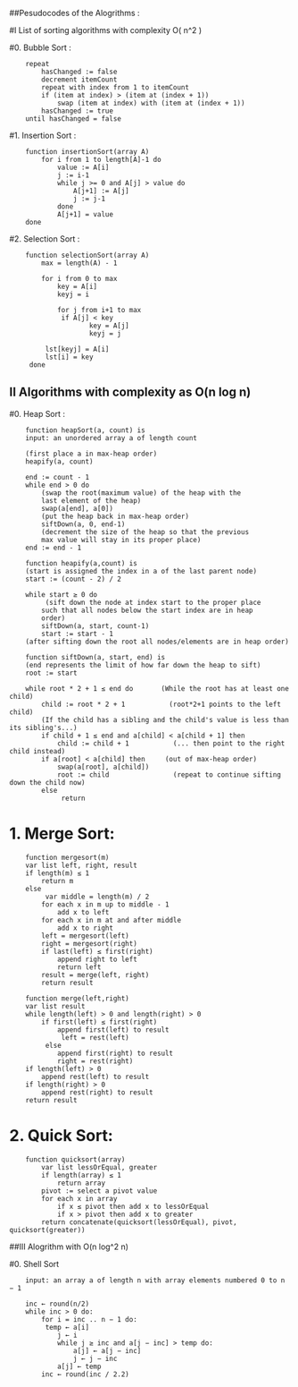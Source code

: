 ##Pesudocodes of the Alogrithms :

#I List of sorting algorithms with complexity O( n^2 )

#0. Bubble Sort :

		repeat
			hasChanged := false
			decrement itemCount
			repeat with index from 1 to itemCount
			if (item at index) > (item at (index + 1))
				swap (item at index) with (item at (index + 1))
            hasChanged := true
		until hasChanged = false

#1. Insertion Sort :

		function insertionSort(array A)
			for i from 1 to length[A]-1 do
				value := A[i] 
				j := i-1
				while j >= 0 and A[j] > value do
					A[j+1] := A[j]
					j := j-1
				done
				A[j+1] = value
		done

#2. Selection Sort :

		function selectionSort(array A)
			max = length(A) - 1

			for i from 0 to max
				key = A[i]
				keyj = i

				for j from i+1 to max
				 if A[j] < key
						key = A[j]
						keyj = j

			 lst[keyj] = A[i]
			 lst[i] = key
		 done
	

## II Algorithms with complexity as O(n log n) 

#0. Heap Sort :

		function heapSort(a, count) is
		input: an unordered array a of length count
 
		(first place a in max-heap order)
		heapify(a, count)
 
		end := count - 1
		while end > 0 do
			(swap the root(maximum value) of the heap with the
			last element of the heap)
			swap(a[end], a[0])
			(put the heap back in max-heap order)
			siftDown(a, 0, end-1)
			(decrement the size of the heap so that the previous
			max value will stay in its proper place)
		end := end - 1
 
		function heapify(a,count) is
		(start is assigned the index in a of the last parent node)
		start := (count - 2) / 2
   
		while start ≥ 0 do
			 (sift down the node at index start to the proper place
			such that all nodes below the start index are in heap
			order)
			siftDown(a, start, count-1)
			start := start - 1
		(after sifting down the root all nodes/elements are in heap order)
 
		function siftDown(a, start, end) is
		(end represents the limit of how far down the heap to sift)
		root := start

		while root * 2 + 1 ≤ end do       (While the root has at least one child)
			child := root * 2 + 1           (root*2+1 points to the left child)
			(If the child has a sibling and the child's value is less than its sibling's...)
			if child + 1 ≤ end and a[child] < a[child + 1] then
				child := child + 1           (... then point to the right child instead)
			if a[root] < a[child] then     (out of max-heap order)
				swap(a[root], a[child])
				root := child                (repeat to continue sifting down the child now)
			else
				 return

# 1. Merge Sort:

		function mergesort(m)
		var list left, right, result
		if length(m) ≤ 1
			return m
		else
			 var middle = length(m) / 2
			for each x in m up to middle - 1
				add x to left
			for each x in m at and after middle
				add x to right
			left = mergesort(left)
			right = mergesort(right)
			if last(left) ≤ first(right) 
				append right to left
				return left
			result = merge(left, right)
			return result

		function merge(left,right)
		var list result
		while length(left) > 0 and length(right) > 0
			if first(left) ≤ first(right)
				append first(left) to result
				 left = rest(left)
			 else
				append first(right) to result
				right = rest(right)
		if length(left) > 0 
			append rest(left) to result
		if length(right) > 0 
			append rest(right) to result
		return result

# 2. Quick Sort:
 
		function quicksort(array)
			var list lessOrEqual, greater
			if length(array) ≤ 1  
				return array  
			pivot := select a pivot value
			for each x in array
				if x ≤ pivot then add x to lessOrEqual
				if x > pivot then add x to greater
			return concatenate(quicksort(lessOrEqual), pivot, quicksort(greater))


##III Alogrithm with O(n log^2 n)

#0. Shell Sort

		input: an array a of length n with array elements numbered 0 to n − 1

		inc ← round(n/2)
		while inc > 0 do:
			for i = inc .. n − 1 do:
			 temp ← a[i]
				j ← i
				while j ≥ inc and a[j − inc] > temp do:
					a[j] ← a[j − inc]
					j ← j − inc
				a[j] ← temp
			inc ← round(inc / 2.2)


